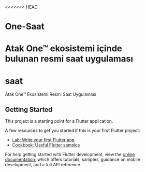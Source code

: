 <<<<<<< HEAD
# One-Saat
Atak One™ ekosistemi içinde bulunan resmi saat uygulaması
=======
# saat

Atak One™ Ekosistemi Resmi Saat Uygulaması

## Getting Started

This project is a starting point for a Flutter application.

A few resources to get you started if this is your first Flutter project:

- [Lab: Write your first Flutter app](https://docs.flutter.dev/get-started/codelab)
- [Cookbook: Useful Flutter samples](https://docs.flutter.dev/cookbook)

For help getting started with Flutter development, view the
[online documentation](https://docs.flutter.dev/), which offers tutorials,
samples, guidance on mobile development, and a full API reference.
